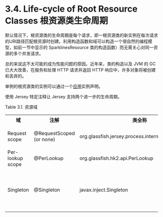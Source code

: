 3.4. Life-cycle of Root Resource Classes 根资源类生命周期
========================

默认情况下，根资源类的生命周期是每个请求，即一根资源类的新实例在每次请求的URI路径匹配根资源时创建。利用构造函数和域可以构造一个很自然的编程模型，如前一节中显示的 SparklinesResource 类的构造函数）而无需关心对同一资源的多个并发请求。

总的来说这不太可能的成为性能问题的原因。近年来，类的构造以及 JVM 的 GC 已大大改善，在服务和处理 HTTP 请求并返回 HTTP 响应中，许多对象将被创建和丢弃的。

单例的根资源类的实例可以通过一个[应用](http://jax-rs-spec.java.net/nonav/$%7Bjaxrs.api.version%7D/apidocs/javax/ws/rs/core/Application.html)实例声明。

使用 Jersey 特定注释让 Jersey 支持两个进一步的生命周期。

Table 3.1. 资源域

<table>
<tr>
<th>域</th>
<th>注解</th>
<th>类全称</th>
<th>描述</th>
</tr>
<tr>
<td>Request scope</td>
<td>@RequestScoped (or none)</td>
<td>org.glassfish.jersey.process.internal.RequestScoped</td>
<td>默认的生命周期（应用时没有注释的存在）。在这个范围的资源实例被创建为每个新的请求和用于该请求的处理。如果资源是在请求处理使用一次以上，总是相同的实例将被使用。这可能发生在匹配中一个资源子资源返回多次。在这种情况下，只有在实例将服务于请求。</td>
</tr>
<tr>
<td>Per-lookup scope</td>
<td>@PerLookup</td>
<td>org.glassfish.hk2.api.PerLookup</td>
<td>在这个范围的资源实例被创建的每一个时间是所需的处理甚至处理相同的请求。</td>
</tr>
<tr>
<td>Singleton</td>
<td>@Singleton</td>
<td>javax.inject.Singleton</td>
<td>在这一范围内，每个 jax-rs 应用只有一个实例。单资源可以注明  @Singleton 它的类可以使用的[应用](http://jax-rs-spec.java.net/nonav/$%7Bjaxrs.api.version%7D/apidocs/javax/ws/rs/core/Application.html)实例注册。你也可以通过注册单实例[应用](http://jax-rs-spec.java.net/nonav/$%7Bjaxrs.api.version%7D/apidocs/javax/ws/rs/core/Application.html)来创建单例。</td>
</tr>
</table>